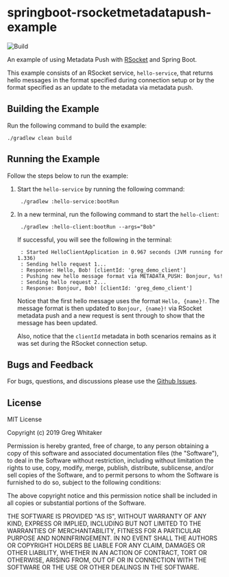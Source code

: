 # springboot-rsocketmetadatapush-example
![Build](https://github.com/gregwhitaker/springboot-rsocketmetadatapush-example/workflows/Build/badge.svg)

An example of using Metadata Push with [RSocket](http://rsocket.io) and Spring Boot.

This example consists of an RSocket service, `hello-service`, that returns hello messages in the format specified during connection
setup or by the format specified as an update to the metadata via metadata push.

## Building the Example
Run the following command to build the example:

    ./gradlew clean build
    
## Running the Example
Follow the steps below to run the example:

1. Start the `hello-service` by running the following command:

        ./gradlew :hello-service:bootRun
        
2. In a new terminal, run the following command to start the `hello-client`:

        ./gradlew :hello-client:bootRun --args="Bob"
        
    If successful, you will see the following in the terminal:

        : Started HelloClientApplication in 0.967 seconds (JVM running for 1.336)
        : Sending hello request 1...
        : Response: Hello, Bob! [clientId: 'greg_demo_client']
        : Pushing new hello message format via METADATA_PUSH: Bonjour, %s!
        : Sending hello request 2...
        : Response: Bonjour, Bob! [clientId: 'greg_demo_client']
        
    Notice that the first hello message uses the format `Hello, {name}!`. The message format is then updated to `Bonjour, {name}!` 
    via RSocket metadata push and a new request is sent through to show that the message has been updated.

    Also, notice that the `clientId` metadata in both scenarios remains as it was set during the RSocket connection setup.
    
## Bugs and Feedback
For bugs, questions, and discussions please use the [Github Issues](https://github.com/gregwhitaker/springboot-rsocketmetadatapush-example/issues).

## License
MIT License

Copyright (c) 2019 Greg Whitaker

Permission is hereby granted, free of charge, to any person obtaining a copy
of this software and associated documentation files (the "Software"), to deal
in the Software without restriction, including without limitation the rights
to use, copy, modify, merge, publish, distribute, sublicense, and/or sell
copies of the Software, and to permit persons to whom the Software is
furnished to do so, subject to the following conditions:

The above copyright notice and this permission notice shall be included in all
copies or substantial portions of the Software.

THE SOFTWARE IS PROVIDED "AS IS", WITHOUT WARRANTY OF ANY KIND, EXPRESS OR
IMPLIED, INCLUDING BUT NOT LIMITED TO THE WARRANTIES OF MERCHANTABILITY,
FITNESS FOR A PARTICULAR PURPOSE AND NONINFRINGEMENT. IN NO EVENT SHALL THE
AUTHORS OR COPYRIGHT HOLDERS BE LIABLE FOR ANY CLAIM, DAMAGES OR OTHER
LIABILITY, WHETHER IN AN ACTION OF CONTRACT, TORT OR OTHERWISE, ARISING FROM,
OUT OF OR IN CONNECTION WITH THE SOFTWARE OR THE USE OR OTHER DEALINGS IN THE
SOFTWARE.
